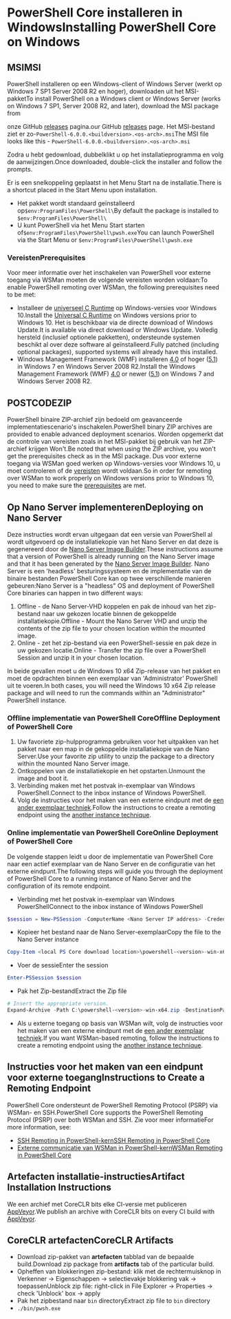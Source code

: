 # <a name="installing-powershell-core-on-windows"></a><span data-ttu-id="3b542-101">PowerShell Core installeren in Windows</span><span class="sxs-lookup"><span data-stu-id="3b542-101">Installing PowerShell Core on Windows</span></span>

## <a name="msi"></a><span data-ttu-id="3b542-102">MSI</span><span class="sxs-lookup"><span data-stu-id="3b542-102">MSI</span></span>

<span data-ttu-id="3b542-103">PowerShell installeren op een Windows-client of Windows Server (werkt op Windows 7 SP1 Server 2008 R2 en hoger), downloaden uit het MSI-pakket</span><span class="sxs-lookup"><span data-stu-id="3b542-103">To install PowerShell on a Windows client or Windows Server (works on Windows 7 SP1, Server 2008 R2, and later), download the MSI package from</span></span>
<!-- TODO: either the Download Center or -->
<span data-ttu-id="3b542-104">onze GitHub [releases][] pagina.</span><span class="sxs-lookup"><span data-stu-id="3b542-104">our GitHub [releases][] page.</span></span>
<span data-ttu-id="3b542-105">Het MSI-bestand ziet er zo-`PowerShell-6.0.0.<buildversion>.<os-arch>.msi`</span><span class="sxs-lookup"><span data-stu-id="3b542-105">The MSI file looks like this - `PowerShell-6.0.0.<buildversion>.<os-arch>.msi`</span></span>

<span data-ttu-id="3b542-106">Zodra u hebt gedownload, dubbelklikt u op het installatieprogramma en volg de aanwijzingen.</span><span class="sxs-lookup"><span data-stu-id="3b542-106">Once downloaded, double-click the installer and follow the prompts.</span></span>

<span data-ttu-id="3b542-107">Er is een snelkoppeling geplaatst in het Menu Start na de installatie.</span><span class="sxs-lookup"><span data-stu-id="3b542-107">There is a shortcut placed in the Start Menu upon installation.</span></span>

* <span data-ttu-id="3b542-108">Het pakket wordt standaard geïnstalleerd op`$env:ProgramFiles\PowerShell\`</span><span class="sxs-lookup"><span data-stu-id="3b542-108">By default the package is installed to `$env:ProgramFiles\PowerShell\`</span></span>
* <span data-ttu-id="3b542-109">U kunt PowerShell via het Menu Start starten of`$env:ProgramFiles\PowerShell\pwsh.exe`</span><span class="sxs-lookup"><span data-stu-id="3b542-109">You can launch PowerShell via the Start Menu or `$env:ProgramFiles\PowerShell\pwsh.exe`</span></span>

### <a name="prerequisites"></a><span data-ttu-id="3b542-110">Vereisten</span><span class="sxs-lookup"><span data-stu-id="3b542-110">Prerequisites</span></span>

<span data-ttu-id="3b542-111">Voor meer informatie over het inschakelen van PowerShell voor externe toegang via WSMan moeten de volgende vereisten worden voldaan:</span><span class="sxs-lookup"><span data-stu-id="3b542-111">To enable PowerShell remoting over WSMan, the following prerequisites need to be met:</span></span>

* <span data-ttu-id="3b542-112">Installeer de [universeel C Runtime](https://www.microsoft.com/download/details.aspx?id=50410) op Windows-versies voor Windows 10.</span><span class="sxs-lookup"><span data-stu-id="3b542-112">Install the [Universal C Runtime](https://www.microsoft.com/download/details.aspx?id=50410) on Windows versions prior to Windows 10.</span></span>
  <span data-ttu-id="3b542-113">Het is beschikbaar via de directe download of Windows Update.</span><span class="sxs-lookup"><span data-stu-id="3b542-113">It is available via direct download or Windows Update.</span></span>
  <span data-ttu-id="3b542-114">Volledig hersteld (inclusief optionele pakketten), ondersteunde systemen beschikt al over deze software al geïnstalleerd.</span><span class="sxs-lookup"><span data-stu-id="3b542-114">Fully patched (including optional packages), supported systems will already have this installed.</span></span>
* <span data-ttu-id="3b542-115">Windows Management Framework (WMF) installeren [4.0](https://www.microsoft.com/download/details.aspx?id=40855) of hoger ([5.1](https://www.microsoft.com/download/details.aspx?id=54616)) in Windows 7 en Windows Server 2008 R2.</span><span class="sxs-lookup"><span data-stu-id="3b542-115">Install the Windows Management Framework (WMF) [4.0](https://www.microsoft.com/download/details.aspx?id=40855) or newer ([5.1](https://www.microsoft.com/download/details.aspx?id=54616)) on Windows 7 and Windows Server 2008 R2.</span></span>

## <a name="zip"></a><span data-ttu-id="3b542-116">POSTCODE</span><span class="sxs-lookup"><span data-stu-id="3b542-116">ZIP</span></span>

<span data-ttu-id="3b542-117">PowerShell binaire ZIP-archief zijn bedoeld om geavanceerde implementatiescenario's inschakelen.</span><span class="sxs-lookup"><span data-stu-id="3b542-117">PowerShell binary ZIP archives are provided to enable advanced deployment scenarios.</span></span>
<span data-ttu-id="3b542-118">Worden opgemerkt dat de controle van vereisten zoals in het MSI-pakket bij gebruik van het ZIP-archief krijgen Won't.</span><span class="sxs-lookup"><span data-stu-id="3b542-118">Be noted that when using the ZIP archive, you won't get the prerequisites check as in the MSI package.</span></span>
<span data-ttu-id="3b542-119">Dus voor externe toegang via WSMan goed werken op Windows-versies voor Windows 10, u moet controleren of de [vereisten](#prerequisites) wordt voldaan.</span><span class="sxs-lookup"><span data-stu-id="3b542-119">So in order for remoting over WSMan to work properly on Windows versions prior to Windows 10, you need to make sure the [prerequisites](#prerequisites) are met.</span></span>

## <a name="deploying-on-nano-server"></a><span data-ttu-id="3b542-120">Op Nano Server implementeren</span><span class="sxs-lookup"><span data-stu-id="3b542-120">Deploying on Nano Server</span></span>

<span data-ttu-id="3b542-121">Deze instructies wordt ervan uitgegaan dat een versie van PowerShell al wordt uitgevoerd op de installatiekopie van het Nano Server en dat deze is gegenereerd door de [Nano Server Image Builder](https://technet.microsoft.com/windows-server-docs/get-started/deploy-nano-server).</span><span class="sxs-lookup"><span data-stu-id="3b542-121">These instructions assume that a version of PowerShell is already running on the Nano Server image and that it has been generated by the [Nano Server Image Builder](https://technet.microsoft.com/windows-server-docs/get-started/deploy-nano-server).</span></span>
<span data-ttu-id="3b542-122">Nano Server is een 'headless' besturingssysteem en de implementatie van de binaire bestanden PowerShell Core kan op twee verschillende manieren gebeuren:</span><span class="sxs-lookup"><span data-stu-id="3b542-122">Nano Server is a "headless" OS and deployment of PowerShell Core binaries can happen in two different ways:</span></span>

1. <span data-ttu-id="3b542-123">Offline - de Nano Server-VHD koppelen en pak de inhoud van het zip-bestand naar uw gekozen locatie binnen de gekoppelde installatiekopie.</span><span class="sxs-lookup"><span data-stu-id="3b542-123">Offline - Mount the Nano Server VHD and unzip the contents of the zip file to your chosen location within the mounted image.</span></span>
1. <span data-ttu-id="3b542-124">Online - zet het zip-bestand via een PowerShell-sessie en pak deze in uw gekozen locatie.</span><span class="sxs-lookup"><span data-stu-id="3b542-124">Online - Transfer the zip file over a PowerShell Session and unzip it in your chosen location.</span></span>

<span data-ttu-id="3b542-125">In beide gevallen moet u de Windows 10 x64 Zip-release van het pakket en moet de opdrachten binnen een exemplaar van 'Administrator' PowerShell uit te voeren.</span><span class="sxs-lookup"><span data-stu-id="3b542-125">In both cases, you will need the Windows 10 x64 Zip release package and will need to run the commands within an "Administrator" PowerShell instance.</span></span>

### <a name="offline-deployment-of-powershell-core"></a><span data-ttu-id="3b542-126">Offline implementatie van PowerShell Core</span><span class="sxs-lookup"><span data-stu-id="3b542-126">Offline Deployment of PowerShell Core</span></span>

1. <span data-ttu-id="3b542-127">Uw favoriete zip-hulpprogramma gebruiken voor het uitpakken van het pakket naar een map in de gekoppelde installatiekopie van de Nano Server.</span><span class="sxs-lookup"><span data-stu-id="3b542-127">Use your favorite zip utility to unzip the package to a directory within the mounted Nano Server image.</span></span>
1. <span data-ttu-id="3b542-128">Ontkoppelen van de installatiekopie en het opstarten.</span><span class="sxs-lookup"><span data-stu-id="3b542-128">Unmount the image and boot it.</span></span>
1. <span data-ttu-id="3b542-129">Verbinding maken met het postvak in-exemplaar van Windows PowerShell.</span><span class="sxs-lookup"><span data-stu-id="3b542-129">Connect to the inbox instance of Windows PowerShell.</span></span>
1. <span data-ttu-id="3b542-130">Volg de instructies voor het maken van een externe eindpunt met de [een ander exemplaar techniek](#executed-by-another-instance-of-powershell-on-behalf-of-the-instance-that-it-will-register).</span><span class="sxs-lookup"><span data-stu-id="3b542-130">Follow the instructions to create a remoting endpoint using the [another instance technique](#executed-by-another-instance-of-powershell-on-behalf-of-the-instance-that-it-will-register).</span></span>

### <a name="online-deployment-of-powershell-core"></a><span data-ttu-id="3b542-131">Online implementatie van PowerShell Core</span><span class="sxs-lookup"><span data-stu-id="3b542-131">Online Deployment of PowerShell Core</span></span>

<span data-ttu-id="3b542-132">De volgende stappen leidt u door de implementatie van PowerShell Core naar een actief exemplaar van de Nano Server en de configuratie van het externe eindpunt.</span><span class="sxs-lookup"><span data-stu-id="3b542-132">The following steps will guide you through the deployment of PowerShell Core to a running instance of Nano Server and the configuration of its remote endpoint.</span></span>

* <span data-ttu-id="3b542-133">Verbinding met het postvak in-exemplaar van Windows PowerShell</span><span class="sxs-lookup"><span data-stu-id="3b542-133">Connect to the inbox instance of Windows PowerShell</span></span>

```powershell
$session = New-PSSession -ComputerName <Nano Server IP address> -Credential <An Administrator account on the system>
```

* <span data-ttu-id="3b542-134">Kopieer het bestand naar de Nano Server-exemplaar</span><span class="sxs-lookup"><span data-stu-id="3b542-134">Copy the file to the Nano Server instance</span></span>

```powershell
Copy-Item <local PS Core download location>\powershell-<version>-win-x64.zip c:\ -ToSession $session
```

* <span data-ttu-id="3b542-135">Voer de sessie</span><span class="sxs-lookup"><span data-stu-id="3b542-135">Enter the session</span></span>

```powershell
Enter-PSSession $session
```

* <span data-ttu-id="3b542-136">Pak het Zip-bestand</span><span class="sxs-lookup"><span data-stu-id="3b542-136">Extract the Zip file</span></span>

```powershell
# Insert the appropriate version.
Expand-Archive -Path C:\powershell-<version>-win-x64.zip -DestinationPath "C:\PowerShellCore_<version>"
```

* <span data-ttu-id="3b542-137">Als u externe toegang op basis van WSMan wilt, volg de instructies voor het maken van een externe eindpunt met de [een ander exemplaar techniek](../core-powershell/WSMan-Remoting-in-PowerShell-Core.md#executed-by-another-instance-of-powershell-on-behalf-of-the-instance-that-it-will-register).</span><span class="sxs-lookup"><span data-stu-id="3b542-137">If you want WSMan-based remoting, follow the instructions to create a remoting endpoint using the [another instance technique](../core-powershell/WSMan-Remoting-in-PowerShell-Core.md#executed-by-another-instance-of-powershell-on-behalf-of-the-instance-that-it-will-register).</span></span>

## <a name="instructions-to-create-a-remoting-endpoint"></a><span data-ttu-id="3b542-138">Instructies voor het maken van een eindpunt voor externe toegang</span><span class="sxs-lookup"><span data-stu-id="3b542-138">Instructions to Create a Remoting Endpoint</span></span>

<span data-ttu-id="3b542-139">PowerShell Core ondersteunt de PowerShell Remoting Protocol (PSRP) via WSMan- en SSH.</span><span class="sxs-lookup"><span data-stu-id="3b542-139">PowerShell Core supports the PowerShell Remoting Protocol (PSRP) over both WSMan and SSH.</span></span> <span data-ttu-id="3b542-140">Zie voor meer informatie</span><span class="sxs-lookup"><span data-stu-id="3b542-140">For more information, see:</span></span>

* <span data-ttu-id="3b542-141">[SSH Remoting in PowerShell-kern][ssh-remoting]</span><span class="sxs-lookup"><span data-stu-id="3b542-141">[SSH Remoting in PowerShell Core][ssh-remoting]</span></span>
* <span data-ttu-id="3b542-142">[Externe communicatie van WSMan in PowerShell-kern][wsman-remoting]</span><span class="sxs-lookup"><span data-stu-id="3b542-142">[WSMan Remoting in PowerShell Core][wsman-remoting]</span></span>

## <a name="artifact-installation-instructions"></a><span data-ttu-id="3b542-143">Artefacten installatie-instructies</span><span class="sxs-lookup"><span data-stu-id="3b542-143">Artifact Installation Instructions</span></span>

<span data-ttu-id="3b542-144">We een archief met CoreCLR bits elke CI-versie met publiceren [AppVeyor][].</span><span class="sxs-lookup"><span data-stu-id="3b542-144">We publish an archive with CoreCLR bits on every CI build with [AppVeyor][].</span></span>

## <a name="coreclr-artifacts"></a><span data-ttu-id="3b542-145">CoreCLR artefacten</span><span class="sxs-lookup"><span data-stu-id="3b542-145">CoreCLR Artifacts</span></span>

* <span data-ttu-id="3b542-146">Download zip-pakket van **artefacten** tabblad van de bepaalde build.</span><span class="sxs-lookup"><span data-stu-id="3b542-146">Download zip package from **artifacts** tab of the particular build.</span></span>
* <span data-ttu-id="3b542-147">Opheffen van blokkeringen zip-bestand: klik met de rechtermuisknop in Verkenner -> Eigenschappen -> selectievakje blokkering vak -> toepassen</span><span class="sxs-lookup"><span data-stu-id="3b542-147">Unblock zip file: right-click in File Explorer -> Properties -> check 'Unblock' box -> apply</span></span>
* <span data-ttu-id="3b542-148">Pak het zipbestand naar `bin` directory</span><span class="sxs-lookup"><span data-stu-id="3b542-148">Extract zip file to `bin` directory</span></span>
* `./bin/pwsh.exe`

<!-- [download-center]: TODO -->
[releases]: https://github.com/PowerShell/PowerShell/releases
[signing]: ../../tools/Sign-Package.ps1
[ssh-remoting]: ../core-powershell/SSH-Remoting-in-PowerShell-Core.md
[wsman-remoting]: ../core-powershell/WSMan-Remoting-in-PowerShell-Core.md
[AppVeyor]: https://ci.appveyor.com/project/PowerShell/powershell
